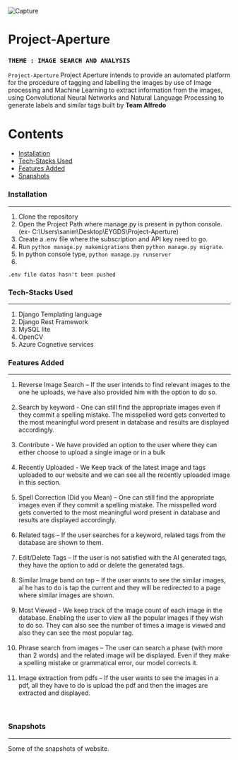 ![Capture](https://user-images.githubusercontent.com/64356997/144714878-e98f0a35-f6c1-4693-8ff5-3e7fad7a7a67.PNG)
# Project-Aperture
### `THEME : IMAGE SEARCH AND ANALYSIS`

`Project-Aperture` Project Aperture intends to provide an automated platform for the procedure of tagging and labelling the images by use of Image processing and Machine Learning to extract information from the images, using Convolutional Neural Networks and Natural Language Processing to generate labels and similar tags built by <b>Team Alfredo</b>


Contents
========

 * [Installation](#installation)
 * [Tech-Stacks Used](#Tech-Stacks-Used)
 * [Features Added](#Features-Added)
 * [Snapshots](#Snapshots)


### Installation
---

1. Clone the repository
2. Open the Project Path where manage.py is present in python console. (ex- C:\Users\sanim\Desktop\EYGDS\Project-Aperture)
3. Create a .env file where the subscription and API key need to go.
4. Run `python manage.py makemigrations` then `python manage.py migrate`.
5. In python console type, `python manage.py runserver`
6. 

`.env file datas hasn't been pushed`
<br/>

### Tech-Stacks Used
---
<ol>
<li> Django Templating language
<li>Django Rest Framework 
<br/>
<li>MySQL lite 
<br/>
<li>OpenCV
<br/>
<li>Azure Cognetive services
<br/>
</ol>

### Features Added
---
<ol>
    
<li>Reverse Image Search – If the user intends to find relevant images to the one he uploads, we have also provided him with the option to do so.
</li></br>
<li>Search by keyword - One can still find the appropriate images even if they commit a spelling mistake. The misspelled word gets converted to the most meaningful word present in database and results are displayed accordingly.
</li></br>
<li>Contribute - We have provided an option to the user where they can either choose to upload a single image or in a bulk
</li></br>
<li>Recently Uploaded - We Keep track of the latest image and tags uploaded to our website and we can see all the recently uploaded image in this section.
</li></br>
<li>Spell Correction (Did you Mean) – One can still find the appropriate images even if they commit a spelling mistake. The misspelled word gets converted to the most meaningful word present in database and results are displayed accordingly.
</li></br>
<li>Related tags – If the user searches for a keyword, related tags from the database are shown to them.
</li></br>
<li>Edit/Delete Tags – If the user is not satisfied with the AI generated tags, they have the option to add or delete the generated tags.  
</li></br>
<li>Similar Image band on tap – If the user wants to see the similar images, al he has to do is tap the current and they will be redirected to a page where similar images are shown.
</li></br>
<li>Most Viewed - We keep track of the image count of each image in the database. Enabling the user to view all the popular images if they wish to do so. They can also see the number of times a image is viewed and also they can see the most popular tag.
</li></br>
<li>Phrase search from images – The user can search a phase (with more than 2 words) and the related image will be displayed. Even if they make a spelling mistake or grammatical error, our model corrects it.
</li></br>
<li>Image extraction from pdfs  – If the user wants to see the images in a pdf, all they have to do is upload the pdf and then the images are extracted and displayed.
</li></br>
<liSearch image in pdf- The user can search and images and f the image is present in a pdf then they wil be shown the pdf where there will be option for the user to download the pdf as well.
</li></br>
</ol>

### Snapshots
---
Some of the snapshots of website.
</br>

